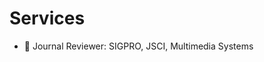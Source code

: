 <!--

# Educations
- 📖  *Sep. 2023 - Now*, Nanjing University of Aeronautics and Astronautics, Ph.D Student, CYBERSPACE SECURITY, Nanjing, China.
- <sup>&#x1F393;</sup>  *Sep. 2020 - Jun. 2023*, Anhui University of Science and Technology, M.Ec., COMPUTER SCIENCE AND TECHNOLOGY, Anhui, China.
- <sup>&#x1F393;</sup>  *Sep. 2016 - Jun. 2020*, Anhui University of Science and Technology, B.Ec., COMPUTER SCIENCE AND TECHNOLOGY, Anhui, China.
-->

# Services
- 💬 Journal Reviewer: SIGPRO, JSCI, Multimedia Systems

<!-- 
- 💬 Conference Reviewer: 
-->







